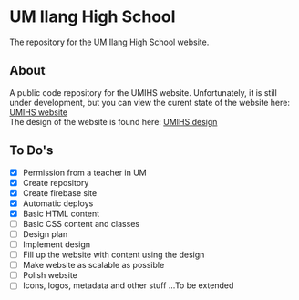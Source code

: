 # UM Ilang High School
The repository for the UM Ilang High School website.

## About
A public code repository for the UMIHS website. Unfortunately, it is still under development, but you can view the curent state of the website here: [UMIHS website](https://umilang.web.app/)<br>
The design of the website is found here: [UMIHS design](https://www.canva.com/design/DAFsJu49mhA/cNCAcoqBSSzAv0JhGz10OA/edit?utm_content=DAFsJu49mhA&utm_campaign=designshare&utm_medium=link2&utm_source=sharebutton)

## To Do's
- [X] Permission from a teacher in UM
- [X] Create repository
- [X] Create firebase site
- [X] Automatic deploys
- [X] Basic HTML content
- [ ] Basic CSS content and classes
- [ ] Design plan
- [ ] Implement design
- [ ] Fill up the website with content using the design
- [ ] Make website as scalable as possible
- [ ] Polish website
- [ ] Icons, logos, metadata and other stuff
...To be extended
